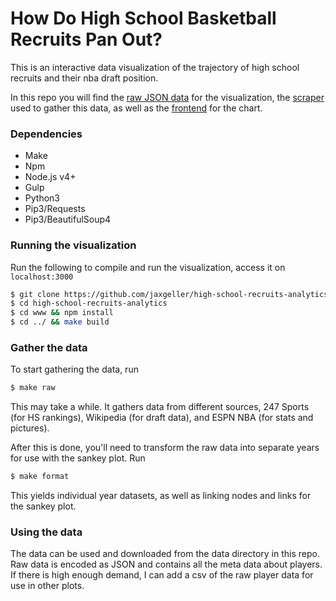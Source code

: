 # How Do High School Basketball Recruits Pan Out?

This is an interactive data visualization of the trajectory of high school recruits and their nba draft position.

In this repo you will find the [raw JSON data](https://github.com/jaxgeller/high-school-recruits-analytics/tree/master/data) for the visualization, the [scraper](https://github.com/jaxgeller/high-school-recruits-analytics/tree/master/scraper) used to gather this data, as well as the [frontend](https://github.com/jaxgeller/high-school-recruits-analytics/tree/master/www) for the chart.

### Dependencies
+ Make
+ Npm
+ Node.js v4+
+ Gulp
+ Python3
+ Pip3/Requests
+ Pip3/BeautifulSoup4

### Running the visualization

Run the following to compile and run the visualization, access it on `localhost:3000`
```sh
$ git clone https://github.com/jaxgeller/high-school-recruits-analytics
$ cd high-school-recruits-analytics
$ cd www && npm install
$ cd ../ && make build
```

### Gather the data

To start gathering the data, run
```sh
$ make raw
```
This may take a while. It gathers data from different sources, 247 Sports (for HS rankings), Wikipedia (for draft data), and ESPN NBA (for stats and pictures).

After this is done, you'll need to transform the raw data into separate years for use with the sankey plot. Run
```sh
$ make format
```

This yields individual year datasets, as well as linking nodes and links for the sankey plot.

### Using the data

The data can be used and downloaded from the data directory in this repo.
Raw data is encoded as JSON and contains all the meta data about players.
If there is high enough demand, I can add a csv of the raw player data for use in other plots.
